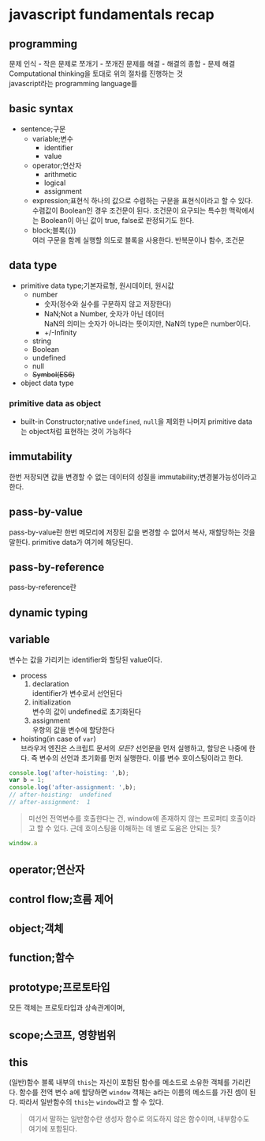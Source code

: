 # javascript fundamentals recap

## programming
문제 인식 - 작은 문제로 쪼개기 - 쪼개진 문제를 해결 - 해결의 종합 - 문제 해결  
Computational thinking을 토대로 위의 절차를 진행하는 것  
javascript라는 programming language를 

## basic syntax
* sentence;구문
  * variable;변수
    * identifier
    * value
  * operator;연산자
    * arithmetic
    * logical
    * assignment
  * expression;표현식
    하나의 값으로 수렴하는 구문을 표현식이라고 할 수 있다. 수렴값이 Boolean인 경우 조건문이 된다. 조건문이 요구되는 특수한 맥락에서는 Boolean이 아닌 값이 true, false로 판정되기도 한다.
  * block;블록({})  
    여러 구문을 함께 실행할 의도로 블록을 사용한다. 반복문이나 함수, 조건문 

## data type
* primitive data type;기본자료형, 원시데이터, 원시값
  * number
    * 숫자(정수와 실수를 구분하지 않고 저장한다)  
    * NaN;Not a Number, 숫자가 아닌 데이터  
      NaN의 의미는 숫자가 아니라는 뜻이지만, NaN의 type은 number이다.
    * +/-Infinity
  * string
  * Boolean
  * undefined
  * null
  * ~~Symbol(ES6)~~
* object data type

### primitive data as object
* built-in Constructor;native
`undefined`, `null`을 제외한 나머지 primitive data는 object처럼 표현하는 것이 가능하다

## immutability
한번 저장되면 값을 변경할 수 없는 데이터의 성질을 immutability;변경불가능성이라고 한다. 

## pass-by-value
pass-by-value란 한번 메모리에 저장된 값을 변경할 수 없어서 복사, 재할당하는 것을 말한다. primitive data가 여기에 해당된다.

## pass-by-reference
pass-by-reference란 

## dynamic typing

## variable
변수는 값을 가리키는 identifier와 할당된 value이다.
* process
  1. declaration  
    identifier가 변수로서 선언된다
  1. initialization  
    변수의 값이 undefined로 초기화된다
  1. assignment  
    우항의 값을 변수에 할당한다
* hoisting(in case of `var`)  
브라우저 엔진은 스크립트 문서의 *모든?* 선언문을 먼저 실행하고, 할당은 나중에 한다. 즉 변수의 선언과 초기화를 먼저 실행한다. 이를 변수 호이스팅이라고 한다.
```javascript
console.log('after-hoisting: ',b);
var b = 1;
console.log('after-assignment: ',b);
// after-hoisting:  undefined
// after-assignment:  1
```
> 미선언 전역변수를 호출한다는 건, window에 존재하지 않는 프로퍼티 호출이라고 할 수 있다. 근데 호이스팅을 이해하는 데 별로 도움은 안되는 듯?
```javascript
window.a
```
## operator;연산자

## control flow;흐름 제어

## object;객체

## function;함수

## prototype;프로토타입
모든 객체는 프로토타입과 상속관계이며, 

## scope;스코프, 영향범위

## this
(일반)함수 블록 내부의 `this`는 자신이 포함된 함수를 메소드로 소유한 객체를 가리킨다. 함수를 전역 변수 a에 할당하면 `window` 객체는 a라는 이름의 메소드를 가진 셈이 된다. 따라서 일반함수의 `this`는 `window`라고 할 수 있다.
> 여기서 말하는 일반함수란 생성자 함수로 의도하지 않은 함수이며, 내부함수도 여기에 포함된다. 
